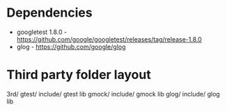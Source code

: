 # Dependencies

* googletest 1.8.0  -   https://github.com/google/googletest/releases/tag/release-1.8.0 
* glog              -   https://github.com/google/glog

# Third party folder layout

3rd/
 gtest/
   include/
     gtest
   lib
 gmock/
   include/
     gmock
   lib
 glog/
   include/
     glog
   lib


